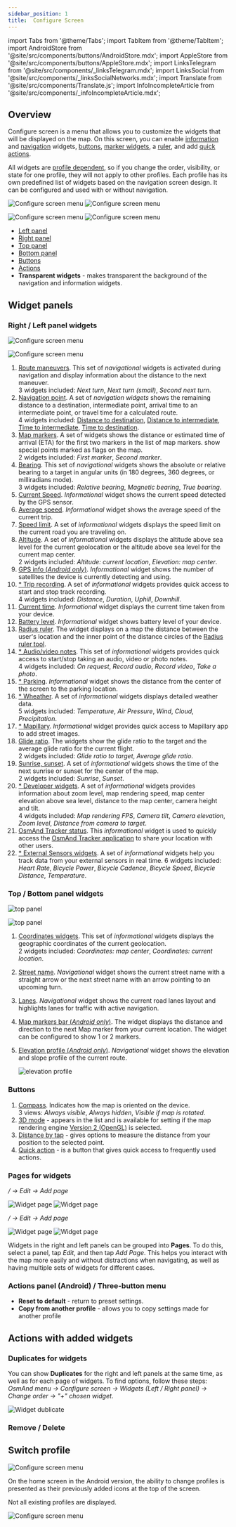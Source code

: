 ```yaml
---
sidebar_position: 1
title:  Configure Screen
---
```


import Tabs from '@theme/Tabs';
import TabItem from '@theme/TabItem';
import AndroidStore from '@site/src/components/buttons/AndroidStore.mdx';
import AppleStore from '@site/src/components/buttons/AppleStore.mdx';
import LinksTelegram from '@site/src/components/_linksTelegram.mdx';
import LinksSocial from '@site/src/components/_linksSocialNetworks.mdx';
import Translate from '@site/src/components/Translate.js';
import InfoIncompleteArticle from '@site/src/components/_infoIncompleteArticle.mdx';

<InfoIncompleteArticle/>

## Overview  

Configure screen is a menu that allows you to customize the widgets that will be displayed on the map. On this screen, you can enable [information](../widgets/info-widgets.md) and [navigation](../widgets/nav-widgets.md) widgets, [buttons](../widgets/map-buttons.md), [marker widgets](../widgets/markers.md), a [ruler](../widgets/radius-ruler.md), and add [quick actions](../widgets/quick-action.md).   
 
All widgets are [profile dependent](../personal/profiles.md), so if you change the order, visibility, or state for one profile, they will not apply to other profiles. Each profile has its own predefined list of widgets based on the navigation screen design. It can be configured and used with or without navigation.

<Tabs groupId="operating-systems">

<TabItem value="android" label="Android">  

![Configure screen menu](@site/static/img/widgets/configure_screen_overview_1-1_andr.png)  ![Configure screen menu](@site/static/img/widgets/configure_screen_overview_2_andr.png)  

</TabItem>

<TabItem value="ios" label="iOS">  

![Configure screen menu](@site/static/img/widgets/configure_screen_overview_ios_1.png)  ![Configure screen menu](@site/static/img/widgets/configure_screen_overview_ios_2.png)   

</TabItem>

</Tabs> 

- [Left panel](#right--left-panel-widgets)
- [Right panel](#right--left-panel-widgets) 
- [Top panel](#top--bottom-panel-widgets)
- [Bottom panel](#top--bottom-panel-widgets)
- [Buttons](#buttons-android-and-remaining-elements-ios)
- [Actions](#actions-panel-android--three-button-menu)  
- **Transparent widgets** - makes transparent the background of the navigation and information widgets.  


## Widget panels


### Right / Left panel widgets  

<Tabs groupId="operating-systems">

<TabItem value="android" label="Android">  

![Configure screen menu](@site/static/img/widgets/configure_screen_widgets_panel_andr.png)   

</TabItem>

<TabItem value="ios" label="iOS">  

![Configure screen menu](@site/static/img/widgets/configure_screen_widgets_panel_ios.png)    

</TabItem>

</Tabs> 

1. [Route maneuvers](../widgets/nav-widgets.md#next-turns). This set of *navigational* widgets is activated during navigation and display information about the distance to the next maneuver.  
    3 widgets included: *Next turn*, *Next turn (small)*, *Second next turn*.
2. [Navigation point](../widgets/nav-widgets.md#navigation-points). A set of *navigation widgets* shows the remaining distance to a destination, intermediate point, arrival time to an intermediate point, or travel time for a calculated route.  
    4 widgets included: [Distance to destination](../widgets/nav-widgets.md#distance-to-destination), [Distance to intermediate](../widgets/nav-widgets.md#distance-to-intermediate), [Time to intermediate](../widgets/nav-widgets.md#time-to-intermediate), [Time to destination](../widgets/nav-widgets.md#time-to-destination).
3. [Map markers](../widgets/markers.md). A set of widgets shows the distance or estimated time of arrival (ETA) for the first two markers in the list of map markers. show special points marked as flags on the map.  
    2 widgets included: *First marker*, *Second marker*.
4. [Bearing](../widgets/nav-widgets.md#bearing). This set of *navigational* widgets shows the absolute or relative bearing to a target in angular units (in 180 degrees, 360 degrees, or milliradians mode).  
    3 widgets included: *Relative bearing*, *Magnetic bearing*, *True bearing*.
5. [Current Speed](../widgets/info-widgets.md#speed). *Informational* widget shows the current speed detected by the GPS sensor. 
6. [Average speed](../widgets/info-widgets.md#average-speed-widget). *Informational* widget shows the average speed of the current trip.
7. [Speed limit](../widgets/nav-widgets.md#speed-limit). A set of *informational* widgets displays the speed limit on the current road you are traveling on.
8. [Altitude](../widgets/info-widgets.md#altitude-widgets). A set of *informational* widgets displays the altitude above sea level for the current geolocation or the altitude above sea level for the current map center.  
    2 widgets included: *Altitude: current location*, *Elevation: map center*.
9. [GPS info (*Android only*)](../widgets/info-widgets.md#gps-info). *Informational* widget shows the number of satellites the device is currently detecting and using.
10. [* Trip recording](../widgets/info-widgets.md#-trip-recording-widgets). A set of *informational* widgets provides quick access to start and stop track recording.  
    4 widgets included: *Distance*, *Duration*, *Uphill*, *Downhill*.
11. [Current time](../widgets/info-widgets.md#current-time). *Informational* widget displays the current time taken from your device.
12. [Battery level](../widgets/info-widgets.md#battery-level). *Informational* widget shows battery level of your device.
13. [Radius ruler](../widgets/info-widgets.md#radius-ruler). The widget displays on a map the distance between the user's location and the inner point of the distance circles of the [Radius ruler tool](../widgets/radius-ruler.md).
14. [* Audio/video notes](../widgets/info-widgets.md#-audiovideo-notes-widget). This set of *informational* widgets provides quick access to start/stop taking an audio, video or photo notes.      
    4 widgets included: *On request*, *Record audio*, *Record video*, *Take a photo*.
15. [* Parking](../widgets/info-widgets.md#-parking-widget). *Informational* widget shows the distance from the center of the screen to the parking location.
16. [* Wheather](../widgets/info-widgets.md#-weather-widgets). A set of *informational* widgets displays detailed weather data.    
    5 widgets included: *Temperature*, *Air Pressure*, *Wind*, *Cloud*, *Precipitation*.
17. [* Mapillary](../widgets/info-widgets.md#-mapillary-widget). *Informational* widget provides quick access to Mapillary app to add street images. 
18. [Glide ratio](../widgets/info-widgets.md#glide-ratio). The widgets show the glide ratio to the target and the average glide ratio for the current flight.  
    2 widgets included: *Glide ratio to target*, *Average glide ratio*.
19. [Sunrise, sunset](../widgets/info-widgets.md#sunset-and-sunrise). A set of *informational* widgets shows the time of the next sunrise or sunset for the center of the map.  
    2 widgets included: *Sunrise*, *Sunset*.
20. [* Developer widgets](../widgets/info-widgets.md#-developer-widgets). A set of *informational* widgets provides information about zoom level, map rendering speed, map center elevation above sea level, distance to the map center, camera height and tilt.  
    4 widgets included: *Map rendering FPS*, *Camera tilt*, *Camera elevation*, *Zoom level*, *Distance from camera to target*.
21. [OsmAnd Tracker status](../widgets/info-widgets.md#-tracker-widget). This *informational* widget is used to quickly access the [OsmAnd Tracker application](https://play.google.com/store/apps/details?id=net.osmand.telegram) to share your location with other users. 
22. [* External Sensors widgets](../widgets/info-widgets.md#-external-sensors-widgets). A set of *informational* widgets help you track data from your external sensors in real time.
    6 widgets included: *Heart Rate*, *Bicycle Power*, *Bicycle Cadence*, *Bicycle Speed*, *Bicycle Distance*, *Temperature*.


### Top / Bottom panel widgets

<Tabs groupId="operating-systems">

<TabItem value="android" label="Android">  

![top panel](@site/static/img/widgets/top_bottom_panel_1_andr.png)   

</TabItem>

<TabItem value="ios" label="iOS">  

![top panel](@site/static/img/widgets/top_bottom_panel_1_ios.png)    

</TabItem>

</Tabs> 


1. [Coordinates widgets](../widgets/info-widgets#coordinates-widget). This set of *informational* widgets displays the geographic coordinates of the current geolocation.  
    2 widgets included: *Coordinates: map center*, *Coordinates: current location*.
2. [Street name](../widgets/nav-widgets#street-name). *Navigational* widget shows the current street name with a straight arrow or the next street name with an arrow pointing to an upcoming turn.
3. [Lanes](../widgets/nav-widgets#lanes). *Navigational* widget shows the current road lanes layout and highlights lanes for traffic with active navigation.
4. [Map markers bar (*Android only*)](../widgets/markers.md#configure-marker-widgets-android). The widget displays the distance and direction to the next Map marker from your current location. The widget can be configured to show 1 or 2 markers.
5. [Elevation profile (*Android only*)](../widgets/nav-widgets#elevation-widget). *Navigational* widget shows the elevation and slope profile of the current route.  

    ![elevation profile](@site/static/img/widgets/elevation_prof_and.png)  


### Buttons

1. [Compass](../widgets/map-buttons.md#display-options). Indicates how the map is oriented on the device.  
    3 views: *Always visible*, *Always hidden*, *Visible if map is rotated*.
2. [3D mode](../widgets/map-buttons.md#3d-mode) - appears in the list and is available for setting if the map rendering engine [Version 2 (OpenGL)](../personal/global-settings.md#map-rendering-engine) is selected. 
3. [Distance by tap](../widgets/radius-ruler.md#distance-by-tap-tool) - gives options to measure the distance from your position to the selected point.  
4. [Quick action](../widgets/quick-action.md) - is a button that gives quick access to frequently used actions.  


### Pages for widgets

<Tabs groupId="operating-systems">

<TabItem value="android" label="Android">  

*<Translate android="true" ids="shared_string_menu,layer_map_appearance,map_widget_right"/> / <Translate android="true" ids="map_widget_left"/> → Edit → Add page*  

![Widget page](@site/static/img/widgets/widget_page_1_andr.png) ![Widget page](@site/static/img/widgets/widget_page_2_andr.png)    

</TabItem>

<TabItem value="ios" label="iOS">  

*<Translate ios="true" ids="shared_string_menu,layer_map_appearance,map_widget_right"/> / <Translate ios="true" ids="map_widget_left"/> → Edit → Add page*

![Widget page](@site/static/img/widgets/widget_page_1_ios.png) ![Widget page](@site/static/img/widgets/widget_page_2_ios.png)  

</TabItem>

</Tabs> 

Widgets in the right and left panels can be grouped into **Pages**. To do this, select a panel, tap *Edit*, and then tap *Add Page*. This helps you interact with the map more easily and without distractions when navigating, as well as having multiple sets of widgets for different cases.


### Actions panel (Android) / Three-button menu

- **Reset to default** - return to preset settings.
- **Copy from another profile** - allows you to copy settings made for another profile


## Actions with added widgets

### Duplicates for widgets

You can show **Duplicates** for the right and left panels at the same time, as well as for each page of widgets. To find options, follow these steps: *OsmAnd menu → Configure screen → Widgets (Left / Right panel) → Change order → "+" chosen widget*.

![Widget dublicate](@site/static/img/widgets/widget_dublicate.png)


### Remove / Delete


## Switch profile

<Tabs groupId="operating-systems">

<TabItem value="android" label="Android">  

![Configure screen menu](@site/static/img/widgets/configure_screen_switch_andr.png)   

On the home screen in the Android version, the ability to change profiles is presented as their previously added icons at the top of the screen.  

Not all existing profiles are displayed.  

</TabItem>

<TabItem value="ios" label="iOS">  

![Configure screen menu](@site/static/img/widgets/configure_screen_switch_ios.png)     

</TabItem>

</Tabs> 

